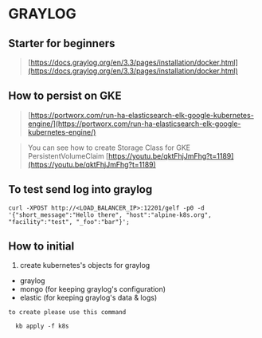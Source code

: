 # GRAYLOG

## Starter for beginners

> [https://docs.graylog.org/en/3.3/pages/installation/docker.html](https://docs.graylog.org/en/3.3/pages/installation/docker.html)

## How to persist on GKE

> [https://portworx.com/run-ha-elasticsearch-elk-google-kubernetes-engine/](https://portworx.com/run-ha-elasticsearch-elk-google-kubernetes-engine/)

> You can see how to create Storage Class for GKE PersistentVolumeClaim [https://youtu.be/qktFhjJmFhg?t=1189](https://youtu.be/qktFhjJmFhg?t=1189)

## To test send log into graylog 

```
curl -XPOST http://<LOAD_BALANCER_IP>:12201/gelf -p0 -d '{"short_message":"Hello there", "host":"alpine-k8s.org", "facility":"test", "_foo":"bar"}';
```

## How to initial
1) create kubernetes's objects for graylog
  - graylog
  - mongo (for keeping graylog's configuration)
  - elastic (for keeping graylog's data & logs)
```
to create please use this command 

  kb apply -f k8s
```
